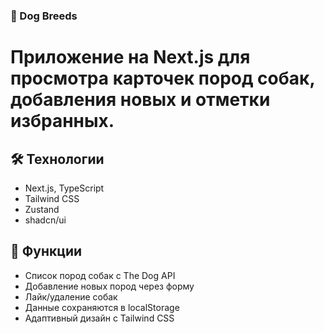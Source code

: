  ### 🐶 Dog Breeds

# Приложение на Next.js для просмотра карточек пород собак, добавления новых и отметки избранных.

## 🛠 Технологии

- Next.js, TypeScript
- Tailwind CSS
- Zustand
- shadcn/ui

## 📌 Функции

- Список пород собак с The Dog API
- Добавление новых пород через форму
- Лайк/удаление собак
- Данные сохраняются в localStorage
- Адаптивный дизайн с Tailwind CSS
